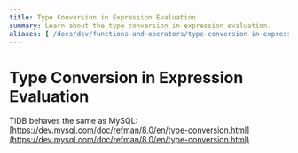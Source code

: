 ```yaml
---
title: Type Conversion in Expression Evaluation
summary: Learn about the type conversion in expression evaluation.
aliases: ['/docs/dev/functions-and-operators/type-conversion-in-expression-evaluation/','/docs/dev/reference/sql/functions-and-operators/type-conversion/']
---
```


# Type Conversion in Expression Evaluation

TiDB behaves the same as MySQL: [https://dev.mysql.com/doc/refman/8.0/en/type-conversion.html](https://dev.mysql.com/doc/refman/8.0/en/type-conversion.html)
